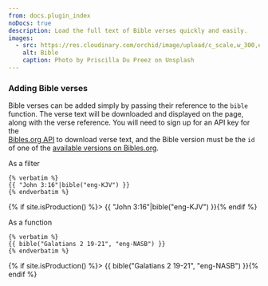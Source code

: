 ```yaml
---
from: docs.plugin_index
noDocs: true
description: Load the full text of Bible verses quickly and easily.
images:
  - src: https://res.cloudinary.com/orchid/image/upload/c_scale,w_300,e_blur:150/v1524973072/plugins/bible.jpg
    alt: Bible
    caption: Photo by Priscilla Du Preez on Unsplash
---
```


### Adding Bible verses

Bible verses can be added simply by passing their reference to the `bible` function. The verse text will be downloaded 
and displayed on the page, along with the verse reference. You will need to sign up for an API key for the  
[Bibles.org API](https://www.bibles.org/pages/api) to download verse text, and the Bible version must be the `id` of one
of the [available versions on Bibles.org](https://www.bibles.org/versions_api).

As a filter

```jinja
{% verbatim %}
{{ "John 3:16"|bible("eng-KJV") }}
{% endverbatim %}
```

{% if site.isProduction() %}> {{ "John 3:16"|bible("eng-KJV") }}{% endif %}

As a function

```jinja
{% verbatim %}
{{ bible("Galatians 2 19-21", "eng-NASB") }}
{% endverbatim %}
```

{% if site.isProduction() %}> {{ bible("Galatians 2 19-21", "eng-NASB") }}{% endif %}